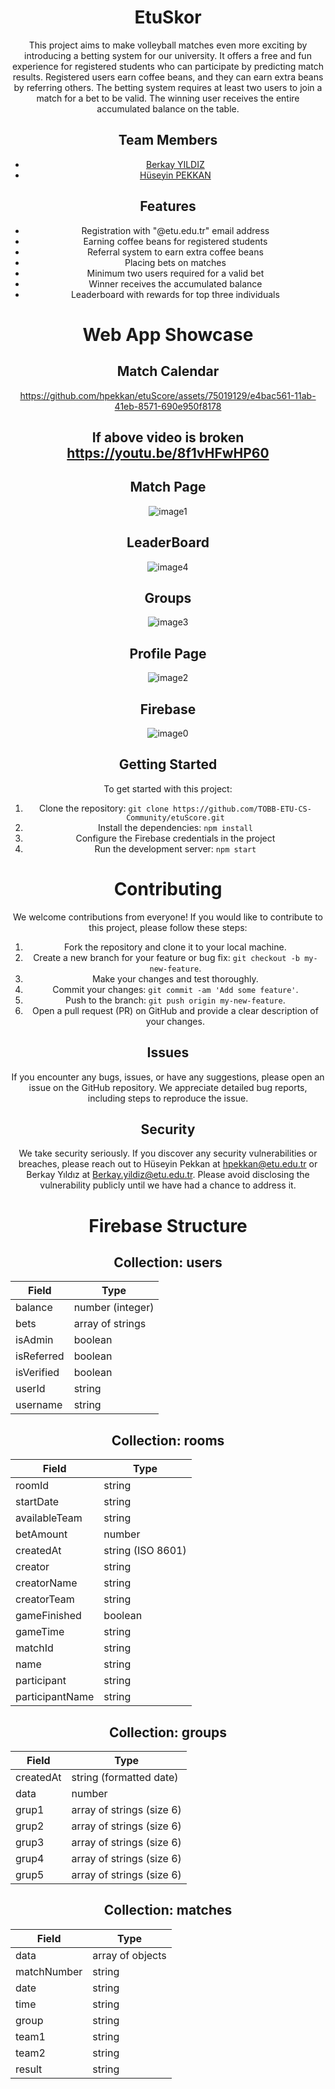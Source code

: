 <div align="center">
 
# EtuSkor

<p>This project aims to make volleyball matches even more exciting by introducing a betting system for our university. It offers a free and fun experience for registered students who can participate by predicting match results. Registered users earn coffee beans, and they can earn extra beans by referring others. The betting system requires at least two users to join a match for a bet to be valid. The winning user receives the entire accumulated balance on the table.</p>

 <h2>Team Members</h2>
<ul>
  <li> <a href="https://github.com/berykay">Berkay YILDIZ</a></li>
  <li> <a href="https://github.com/hpekkan">Hüseyin PEKKAN</a></li>
 
</ul>
<h2>Features</h2>
<ul>
  <li>Registration with "@etu.edu.tr" email address</li>
  <li>Earning coffee beans for registered students</li>
  <li>Referral system to earn extra coffee beans</li>
  <li>Placing bets on matches</li>
  <li>Minimum two users required for a valid bet</li>
  <li>Winner receives the accumulated balance</li>
  <li>Leaderboard with rewards for top three individuals</li>
</ul>

# Web App Showcase


<h2>Match Calendar</h2>

https://github.com/hpekkan/etuScore/assets/75019129/e4bac561-11ab-41eb-8571-690e950f8178

## <p align="center"> If above video is broken <a hef="https://youtu.be/8f1vHFwHP60"> https://youtu.be/8f1vHFwHP60</a> </p>

<h2>Match Page</h2>

![image1](https://github.com/hpekkan/etuScore/assets/75019129/f28eaa17-d2ab-4952-a626-94ad3fce75de)


<h2>LeaderBoard</h2>

![image4](https://github.com/hpekkan/etuScore/assets/75019129/ca7e8577-7e06-4872-8ef0-cc09fba24e56)

<h2>Groups</h2>

![image3](https://github.com/hpekkan/etuScore/assets/75019129/9ce16494-1db5-4fd2-a1c4-e7b17728d316)

<h2>Profile Page</h2>

![image2](https://github.com/hpekkan/etuScore/assets/75019129/1d6dd389-303c-4046-82ce-0b6603e50c31)

<h2>Firebase</h2>

![image0](https://github.com/hpekkan/etuScore/assets/75019129/67ab92c9-388d-4695-b0d8-820248668baa)



<h2>Getting Started</h2>
<p>To get started with this project:</p>
<ol>
  <li>Clone the repository: <code>git clone https://github.com/TOBB-ETU-CS-Community/etuScore.git</code></li>
  <li>Install the dependencies: <code>npm install</code></li>
  <li>Configure the Firebase credentials in the project</li>
  <li>Run the development server: <code>npm start</code></li>
</ol>
  
# Contributing

<p>We welcome contributions from everyone! If you would like to contribute to this project, please follow these steps:</p>
<ol>
  <li>Fork the repository and clone it to your local machine.</li>
  <li>Create a new branch for your feature or bug fix: <code>git checkout -b my-new-feature</code>.</li>
  <li>Make your changes and test thoroughly.</li>
  <li>Commit your changes: <code>git commit -am 'Add some feature'</code>.</li>
  <li>Push to the branch: <code>git push origin my-new-feature</code>.</li>
  <li>Open a pull request (PR) on GitHub and provide a clear description of your changes.</li>
</ol>

<h2>Issues</h2>

<p>If you encounter any bugs, issues, or have any suggestions, please open an issue on the GitHub repository. We appreciate detailed bug reports, including steps to reproduce the issue.</p>

<h2>Security</h2>

<p>We take security seriously. If you discover any security vulnerabilities or breaches, please reach out to Hüseyin Pekkan at <a href="mailto:hpekkan@etu.edu.tr">hpekkan@etu.edu.tr</a> or Berkay Yıldız at <a href="mailto:Berkay.yildiz@etu.edu.tr">Berkay.yildiz@etu.edu.tr</a>. Please avoid disclosing the vulnerability publicly until we have had a chance to address it.</p>

# Firebase Structure

## Collection: users

| Field         | Type                   |
|---------------|------------------------|
| balance       | number (integer)       |
| bets          | array of strings       |
| isAdmin       | boolean                |
| isReferred    | boolean                |
| isVerified    | boolean                |
| userId        | string                 |
| username      | string                 |

## Collection: rooms

| Field          | Type                 |
|----------------|----------------------|
| roomId         | string               |
| startDate      | string               |
| availableTeam  | string               |
| betAmount      | number               |
| createdAt      | string (ISO 8601)    |
| creator        | string               |
| creatorName    | string               |
| creatorTeam    | string               |
| gameFinished   | boolean              |
| gameTime       | string               |
| matchId        | string               |
| name           | string               |
| participant    | string               |
| participantName| string               |

## Collection: groups

| Field      | Type                      |
|------------|---------------------------|
| createdAt  | string (formatted date)   |
| data       | number                    |
| grup1      | array of strings (size 6) |
| grup2      | array of strings (size 6) |
| grup3      | array of strings (size 6) |
| grup4      | array of strings (size 6) |
| grup5      | array of strings (size 6) |

## Collection: matches

| Field       | Type                |
|-------------|---------------------|
| data        | array of objects    |
| matchNumber | string              |
| date        | string              |
| time        | string              |
| group       | string              |
| team1       | string              |
| team2       | string              |
| result      | string              |



</div>

